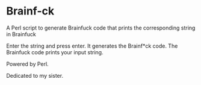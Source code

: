 Brainf-ck
=========

A Perl script to generate Brainfuck code that prints the corresponding string in Brainfuck

Enter the string and press enter. It generates the Brainf*ck code. The Brainfuck code prints your input string.

Powered by Perl.

Dedicated to my sister.
